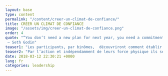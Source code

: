 ```yaml
---
layout: base
type: content
permalink: "/content/creer-un-climat-de-confiance/"
title: CRÉER UN CLIMAT DE CONFIANCE
image: "/assets/img/creer-un-climat-de-confiance.png"
order: 4
quote: "“You don’t need a new plan for next year, you need a commitment.”
 – Seth Godin"
teaser1: "Les participants, par binômes,  découvriront comment établir une confiance solide grâce au principe de réciprocité, à l’intelligence situationnel et au pardon."
teaser2: "Par l’action et indépendamment de leurs force physique ils seront amenés à expérimenter le dilemme entre compétition et la collaboration et à relever ce défi avec succès."
date: 2018-03-12 22:30:21 +0000
lang: fr
categories: leadership
---
```

